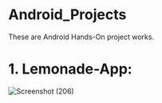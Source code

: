 # Android_Projects
These are Android Hands-On project works.

# 1. Lemonade-App:
![Screenshot (206)](https://user-images.githubusercontent.com/90563881/187044925-78d02447-240b-4bc3-8a23-588ec3a1c719.png)
